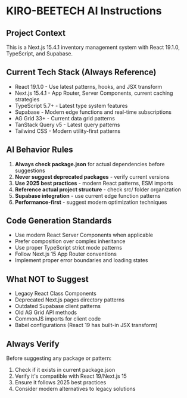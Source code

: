 # KIRO-BEETECH AI Instructions

## Project Context

This is a Next.js 15.4.1 inventory management system with React 19.1.0, TypeScript, and Supabase.

## Current Tech Stack (Always Reference)

- React 19.1.0 - Use latest patterns, hooks, and JSX transform
- Next.js 15.4.1 - App Router, Server Components, current caching strategies
- TypeScript 5.7+ - Latest type system features
- Supabase - Modern edge functions and real-time subscriptions
- AG Grid 33+ - Current data grid patterns
- TanStack Query v5 - Latest query patterns
- Tailwind CSS - Modern utility-first patterns

## AI Behavior Rules

1. **Always check package.json** for actual dependencies before suggestions
2. **Never suggest deprecated packages** - verify current versions
3. **Use 2025 best practices** - modern React patterns, ESM imports
4. **Reference actual project structure** - check src/ folder organization
5. **Supabase integration** - use current edge function patterns
6. **Performance-first** - suggest modern optimization techniques

## Code Generation Standards

- Use modern React Server Components when applicable
- Prefer composition over complex inheritance
- Use proper TypeScript strict mode patterns
- Follow Next.js 15 App Router conventions
- Implement proper error boundaries and loading states

## What NOT to Suggest

- Legacy React Class Components
- Deprecated Next.js pages directory patterns
- Outdated Supabase client patterns
- Old AG Grid API methods
- CommonJS imports for client code
- Babel configurations (React 19 has built-in JSX transform)

## Always Verify

Before suggesting any package or pattern:

1. Check if it exists in current package.json
2. Verify it's compatible with React 19/Next.js 15
3. Ensure it follows 2025 best practices
4. Consider modern alternatives to legacy solutions
